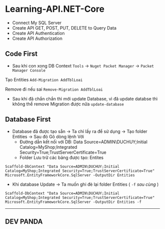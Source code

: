 # Learning-API.NET-Core

+ Connect My SQL Server
+ Create API GET, POST, PUT, DELETE to Query Data
+ Create API Authentication
+ Create API Authorization


 ## Code First 
 - Sau khi con xong DB Context
`Tools` -> `Nuget Packet Manager` -> `Packet Manager Console`

Tạo Entities
`Add-Migration AddTblLoai`

Remove đi nếu sai
`Remove-Migration AddTblLoai`


- Sau khi đã chắn chắn thì mới update Database, vì đã update databse thì không thể remove Migration được nữa
`update-database`



## Database First 

- Database đã được tạo sẵn -> Ta chỉ lấy ra để sử dụng
-> Tạo folder Entities
-> Sau đó Gõ dòng lệnh Với 
   + Đường dẫn kết nối với DB: Data Source=ADMIN\DUCHUY;Initial Catalog=MyShop;Integrated Security=True;TrustServerCertificate=True
   + Folder Lưu trữ các bảng được tạo: Entites
 
`Scaffold-DbContext "Data Source=ADMIN\DUCHUY;Initial Catalog=MyShop;Integrated Security=True;TrustServerCertificate=True" Microsoft.EntityFrameworkCore.SqlServer -OutputDir Entities`


- Khi database Update -> Ta muốn ghi đè lại folder Entities ( `-f` *sau cùng* )


`Scaffold-DbContext "Data Source=ADMIN\DUCHUY;Initial Catalog=MyShop;Integrated Security=True;TrustServerCertificate=True" Microsoft.EntityFrameworkCore.SqlServer -OutputDir Entities -f`

  ---------------------------------------------------------------
  DEV PANDA
  ---------------------------------------------------------------

